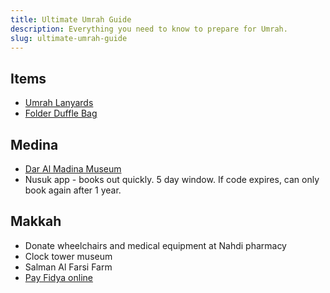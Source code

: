 ```yaml
---
title: Ultimate Umrah Guide
description: Everything you need to know to prepare for Umrah.
slug: ultimate-umrah-guide
---
```


## Items

- [Umrah Lanyards](https://www.themuslimjournalcompany.com/product/labbaik-umrah-dua-cards-black-lanyard/)
- [Folder Duffle Bag](https://www.amazon.com/Vomgomfom-Bag-Weekender-Compartment-Overnight-Waterproof/dp/B0986X2YBX/)

## Medina

- [Dar Al Madina Museum](https://madainproject.com/dar_al_madinah_museum)
- Nusuk app - books out quickly. 5 day window. If code expires, can only book again after 1 year.

## Makkah

- Donate wheelchairs and medical equipment at Nahdi pharmacy
- Clock tower museum
- Salman Al Farsi Farm
- [Pay Fidya online](https://www.adahi.org/en/pages/buyritual.aspx#/neworder)

